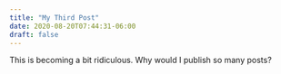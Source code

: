 ```yaml
---
title: "My Third Post"
date: 2020-08-20T07:44:31-06:00
draft: false
---
```


This is becoming a bit ridiculous. Why would I publish so many posts?

